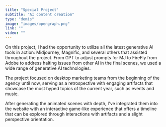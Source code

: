 ```yaml
---
title: "Special Project"
subtitle: "AI content creation"
type: "demis"
image: "images/opengraph.png"
link: ""
video: ""
---
```


On this project, I had the opportunity to utilize all the latest generative AI tools in action: Midjourney, Magnific, and several others that assisted throughout the project. From GPT to adjust prompts for MJ to FireFly from Adobe to address halting issues from other AI in the final scenes, we used a wide range of generative AI technologies.

The project focused on desktop marketing teams from the beginning of the agency until now, serving as a retrospective with engaging artifacts that showcase the most hyped topics of the current year, such as events and music.

After generating the animated scenes with depth, I've integrated them into the website with an interactive game-like experience that offers a timeline that can be explored through interactions with artifacts and a slight perspective orientation.


